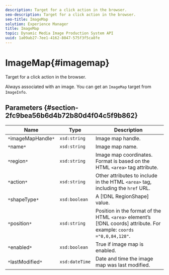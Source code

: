 ```yaml
---
description: Target for a click action in the browser.
seo-description: Target for a click action in the browser.
seo-title: ImageMap
solution: Experience Manager
title: ImageMap
topic: Dynamic Media Image Production System API
uuid: 1a09ab27-7ee1-4162-8047-575f3f5ca8fe
---
```


# ImageMap{#imagemap}

Target for a click action in the browser.

 Always associated with an image. You can get an `ImageMap` target from `ImageInfo`. 

## Parameters {#section-2fc9bea56b6d4b72b80d4f04c5f9b862}

|  Name  | Type  | Description  |
|---|---|---|
|  `*`imageMapHandle`*`  | `xsd:string`  | Image map handle.  |
|  `*`name`*`  | `xsd:string`  | Image map name.  |
|  `*`region`*`  | `xsd:string`  |Image map coordinates. Format is based on the HTML `<area>` tag attribute.  |
|  `*`action`*`  | `xsd:string`  |Other attributes to include in the HTML `<area>` tag, including the `href` URL.  |
|  `*`shapeType`*`  | `xsd:boolean`  |A [!DNL RegionShape] value.  |
|  `*`position`*`  | `xsd:string`  |Position in the format of the HTML `<area>` element’s [!DNL coords] attribute. For example: `coords ="0,0,84,128"`.  |
|  `*`enabled`*`  | `xsd:boolean`  | True if image map is enabled.  |
|  `*`lastModified`*`  | `xsd:dateTime`  | Date and time the image map was last modified.  |

